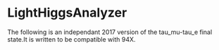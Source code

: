 # LightHiggsAnalyzer
The following is an independant 2017 version of the tau_mu-tau_e final state.It is written to be compatible with 94X.
